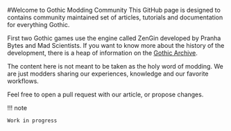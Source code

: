 #Welcome to Gothic Modding Community
This GitHub page is designed to contains community maintained set of articles, tutorials and documentation for everything Gothic.

First two Gothic games use the engine called ZenGin developed by Pranha Bytes and Mad Scientists. If you want to know more about the history of the development, there is a heap of information on the [Gothic Archive](https://gothicarchive.org/).

The content here is not meant to be taken as the holy word of modding. We are just modders sharing our experiences, knowledge and our favorite workflows.

Feel free to open a pull request with our article, or propose changes.

!!! note

    Work in progress
